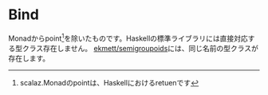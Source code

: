 # Bind

Monadからpoint[^point-is-return]を除いたものです。Haskellの標準ライブラリには直接対応する型クラス存在しません。
[ekmett/semigroupoids](https://hackage.haskell.org/package/semigroupoids-5.0.0.4/docs/Data-Functor-Bind.html#t:Bind)には、同じ名前の型クラスが存在します。

[^point-is-return]: scalaz.Monadのpointは、Haskellにおけるretuenです
